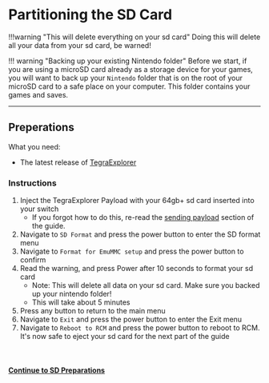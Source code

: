 # Partitioning the SD Card 

!!!warning "This will delete everything on your sd card"
	Doing this will delete all your data from your sd card, be warned!

!!! warning "Backing up your existing Nintendo folder"
	Before we start, if you are using a microSD card already as a storage device for your games, you will want to back up your `Nintendo` folder that is on the root of your microSD card to a safe place on your computer. This folder contains your games and saves.

-----

## Preperations

What you need:

- The latest release of <a href="https://github.com/suchmememanyskill/TegraExplorer/releases" target="_blank">TegraExplorer</a>

### Instructions

1. Inject the TegraExplorer Payload with your 64gb+ sd card inserted into your switch
	- If you forgot how to do this, re-read the [sending payload](sending_payload.md) section of the guide.
2. Navigate to `SD Format` and press the power button to enter the SD format menu
3. Navigate to `Format for EmuMMC setup` and press the power button to confirm
5. Read the warning, and press Power after 10 seconds to format your sd card
	- Note: This will delete all data on your sd card. Make sure you backed up your nintendo folder!
	- This will take about 5 minutes
6. Press any button to return to the main menu
7. Navigate to `Exit` and press the power button to enter the Exit menu
8. Navigate to `Reboot to RCM` and press the power button to reboot to RCM. It's now safe to eject your sd card for the next part of the guide

&nbsp;

#### [Continue to SD Preparations <i class="fa fa-arrow-circle-right fa-lg"></i>](sd_preparation.md)